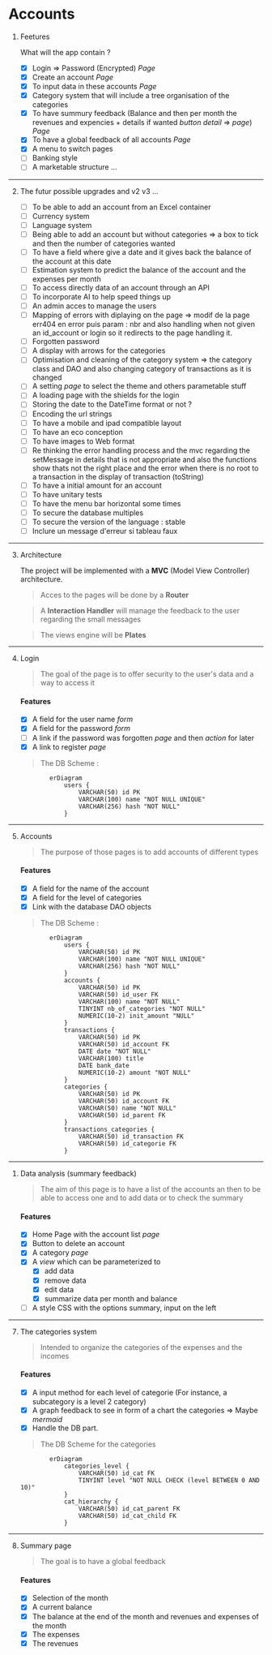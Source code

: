 # Accounts

1. Feetures 

    What will the app contain ?

   * [x] Login => Password (Encrypted) *Page*
   * [x] Create an account *Page*
   * [x] To input data in these accounts *Page*
   * [x] Category system that will include a tree organisation of the categories
   * [x] To have summury feedback (Balance and then per month the revenues and expencies + details if wanted *button detail* => *page*) *Page*
   * [x] To have a global feedback of all accounts *Page*
   * [x] A menu to switch pages
   * [ ] Banking style
   * [ ] A marketable structure ...

---

2. The futur possible upgrades and v2 v3 ...


    * [ ] To be able to add an account from an Excel container
    * [ ] Currency system
    * [ ] Language system
    * [ ] Being able to add an account but without categories => a box to tick and then the number of categories wanted 
    * [ ] To have a field where give a date and it gives back the balance of the account at this date
    * [ ] Estimation system to predict the balance of the account and the expenses per month
    * [ ] To access directly data of an account through an API
    * [ ] To incorporate AI to help speed things up
    * [ ] An admin acces to manage the users
    * [ ] Mapping of errors with diplaying on the page => modif de la page err404 en error puis param : nbr and also handling when not given an id_account or login so it redirects to the page handling it.
    * [ ] Forgotten password
    * [ ] A display with arrows for the categories
    * [ ] Optimisation and cleaning of the category system => the category class and DAO and also changing category of transactions as it is changed
    * [ ] A setting *page* to select the theme and others parametable stuff
    * [ ] A loading page with the shields for the login
    * [ ] Storing the date to the DateTime format or not ?
    * [ ] Encoding the url strings 
    * [ ] To have a mobile and ipad compatible layout
    * [ ] To have an eco conception
    * [ ] To have images to Web format
    * [ ] Re thinking the error handling process and the mvc regarding the setMessage in details that is not appropriate and also the functions show thats not the right place and the error when there is no root to a transaction in the display of transaction (toString)
    * [ ] To have a initial amount for an account
    * [ ] To have unitary tests
    * [ ] To have the menu bar horizontal some times
    * [ ] To secure the database multiples
    * [ ] To secure the version of the language : stable
    * [ ] Inclure un message d'erreur si tableau faux

---

3. Architecture 

    The project will be implemented with a **MVC** (Model View Controller) architecture.

    > Acces to the pages will be done by a **Router**

    > A **Interaction Handler** will manage the feedback to the user regarding the small messages

    > The views engine will be **Plates**

---

4. Login

    > The goal of the page is to offer security to the user's data and a way to access it

    #### Features

     * [x] A field for the user name *form*
     * [x] A field for the password *form*
     * [ ] A link if the password was forgotten *page* and then *action* for later
     * [x] A link to register *page*

    > The DB Scheme :

    ```mermaid
            erDiagram
                users {
                    VARCHAR(50) id PK
                    VARCHAR(100) name "NOT NULL UNIQUE"
                    VARCHAR(256) hash "NOT NULL"
                }
    ```

---

5. Accounts

    > The purpose of those pages is to add accounts of different types

    #### Features

     * [x] A field for the name of the account
     * [x] A field for the level of categories
     * [x] Link with the database DAO objects

    > The DB Scheme :

    ```mermaid
            erDiagram
                users {
                    VARCHAR(50) id PK
                    VARCHAR(100) name "NOT NULL UNIQUE"
                    VARCHAR(256) hash "NOT NULL"
                }
                accounts {
                    VARCHAR(50) id PK
                    VARCHAR(50) id_user FK
                    VARCHAR(100) name "NOT NULL"
                    TINYINT nb_of_categories "NOT NULL"
                    NUMERIC(10-2) init_amount "NULL"
                }
                transactions {
                    VARCHAR(50) id PK
                    VARCHAR(50) id_account FK
                    DATE date "NOT NULL"
                    VARCHAR(100) title 
                    DATE bank_date 
                    NUMERIC(10-2) amount "NOT NULL"
                }
                categories {
                    VARCHAR(50) id PK
                    VARCHAR(50) id_account FK
                    VARCHAR(50) name "NOT NULL"
                    VARCHAR(50) id_parent FK
                }
                transactions_categories {
                    VARCHAR(50) id_transaction FK 
                    VARCHAR(50) id_categorie FK
                }
    ```

---

1. Data analysis (summary feedback)

    > The aim of this page is to have a list of the accounts an then to be able to access one and to add data or to check the summary

    #### Features

     * [x] Home Page with the account list *page* 
     * [x] Button to delete an account
     * [x] A category *page*
     * [x] A *view* which can be parameterized to 
       * [x] add data
       * [x] remove data
       * [x] edit data
       * [x] summarize data per month and balance
     * [ ] A style CSS with the options summary, input on the left

---

7. The categories system

    > Intended to organize the categories of the expenses and the incomes

    #### Features

     * [x] A input method for each level of categorie (For instance, a subcategory is a level 2 category)
     * [x] A graph feedback to see in form of a chart the categories => Maybe *mermaid*
     * [x] Handle the DB part.

    > The DB Scheme for the categories

    ```mermaid
            erDiagram
                categories_level {
                    VARCHAR(50) id_cat FK
                    TINYINT level "NOT NULL CHECK (level BETWEEN 0 AND 10)"
                }
                cat_hierarchy {
                    VARCHAR(50) id_cat_parent FK
                    VARCHAR(50) id_cat_child FK
                }
    ```

---

8. Summary page

    > The goal is to have a global feedback

    #### Features

     * [x] Selection of the month
     * [x] A current balance
     * [x] The balance at the end of the month and revenues and expenses of the month
     * [x] The expenses
     * [x] The revenues